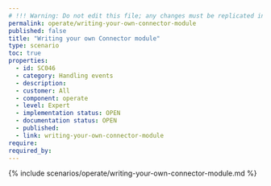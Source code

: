 ```yaml
---
# !!! Warning: Do not edit this file; any changes must be replicated in Excel !!!
permalink: operate/writing-your-own-connector-module
published: false
title: "Writing your own Connector module"
type: scenario
toc: true
properties:
  - id: SC046
  - category: Handling events
  - description:
  - customer: All
  - component: operate
  - level: Expert
  - implementation status: OPEN
  - documentation status: OPEN
  - published:
  - link: writing-your-own-connector-module
require:
required_by:
---
```


{% include scenarios/operate/writing-your-own-connector-module.md %}
